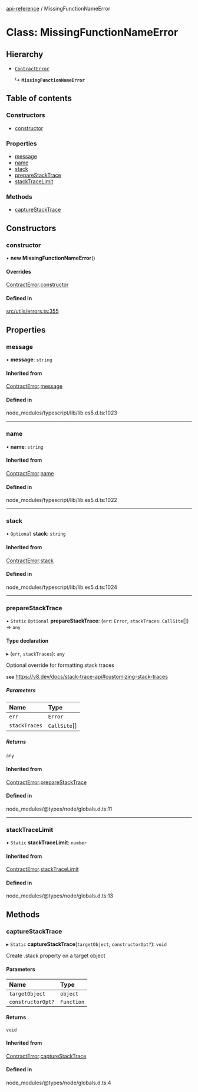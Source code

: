 [api-reference](../README.md) / MissingFunctionNameError

# Class: MissingFunctionNameError

## Hierarchy

- [`ContractError`](ContractError.md)

  ↳ **`MissingFunctionNameError`**

## Table of contents

### Constructors

- [constructor](MissingFunctionNameError.md#constructor)

### Properties

- [message](MissingFunctionNameError.md#message)
- [name](MissingFunctionNameError.md#name)
- [stack](MissingFunctionNameError.md#stack)
- [prepareStackTrace](MissingFunctionNameError.md#preparestacktrace)
- [stackTraceLimit](MissingFunctionNameError.md#stacktracelimit)

### Methods

- [captureStackTrace](MissingFunctionNameError.md#capturestacktrace)

## Constructors

### constructor

• **new MissingFunctionNameError**()

#### Overrides

[ContractError](ContractError.md).[constructor](ContractError.md#constructor)

#### Defined in

[src/utils/errors.ts:355](https://github.com/unicorndomaingr/aepp-sdk-js-ts/blob/e06cc9f0/src/utils/errors.ts#L355)

## Properties

### message

• **message**: `string`

#### Inherited from

[ContractError](ContractError.md).[message](ContractError.md#message)

#### Defined in

node_modules/typescript/lib/lib.es5.d.ts:1023

___

### name

• **name**: `string`

#### Inherited from

[ContractError](ContractError.md).[name](ContractError.md#name)

#### Defined in

node_modules/typescript/lib/lib.es5.d.ts:1022

___

### stack

• `Optional` **stack**: `string`

#### Inherited from

[ContractError](ContractError.md).[stack](ContractError.md#stack)

#### Defined in

node_modules/typescript/lib/lib.es5.d.ts:1024

___

### prepareStackTrace

▪ `Static` `Optional` **prepareStackTrace**: (`err`: `Error`, `stackTraces`: `CallSite`[]) => `any`

#### Type declaration

▸ (`err`, `stackTraces`): `any`

Optional override for formatting stack traces

**`see`** https://v8.dev/docs/stack-trace-api#customizing-stack-traces

##### Parameters

| Name | Type |
| :------ | :------ |
| `err` | `Error` |
| `stackTraces` | `CallSite`[] |

##### Returns

`any`

#### Inherited from

[ContractError](ContractError.md).[prepareStackTrace](ContractError.md#preparestacktrace)

#### Defined in

node_modules/@types/node/globals.d.ts:11

___

### stackTraceLimit

▪ `Static` **stackTraceLimit**: `number`

#### Inherited from

[ContractError](ContractError.md).[stackTraceLimit](ContractError.md#stacktracelimit)

#### Defined in

node_modules/@types/node/globals.d.ts:13

## Methods

### captureStackTrace

▸ `Static` **captureStackTrace**(`targetObject`, `constructorOpt?`): `void`

Create .stack property on a target object

#### Parameters

| Name | Type |
| :------ | :------ |
| `targetObject` | `object` |
| `constructorOpt?` | `Function` |

#### Returns

`void`

#### Inherited from

[ContractError](ContractError.md).[captureStackTrace](ContractError.md#capturestacktrace)

#### Defined in

node_modules/@types/node/globals.d.ts:4
